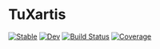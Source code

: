 # TuXartis

[![Stable](https://img.shields.io/badge/docs-stable-blue.svg)](https://pitsianis.github.io/TuXartis.jl/stable/)
[![Dev](https://img.shields.io/badge/docs-dev-blue.svg)](https://pitsianis.github.io/TuXartis.jl/dev/)
[![Build Status](https://github.com/pitsianis/TuXartis.jl/actions/workflows/CI.yml/badge.svg?branch=main)](https://github.com/pitsianis/TuXartis.jl/actions/workflows/CI.yml?query=branch%3Amain)
[![Coverage](https://codecov.io/gh/pitsianis/TuXartis.jl/branch/main/graph/badge.svg)](https://codecov.io/gh/fcdimitr/TuXartis.jl)
